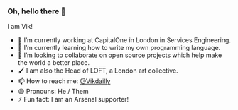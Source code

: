 ### Oh, hello there 👋

I am Vik!

- 🔭 I’m currently working at CapitalOne in London in Services Engineering.
- 🌱 I’m currently learning how to write my own programming language.
- 👯 I’m looking to collaborate on open source projects which help make the world a better place.
- 🖌 I am also the Head of LOFT, a London art collective.
- 📫 How to reach me: [@Vikdailly](https://twitter.com/vikadilly)
- 😄 Pronouns: He / Them
- ⚡ Fun fact: I am an Arsenal supporter!

